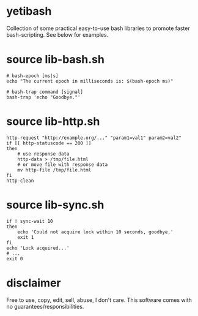 # yetibash
Collection of some practical easy-to-use bash libraries to promote faster bash-scripting.
See below for examples.

# source lib-bash.sh

    # bash-epoch [ms|s]
    echo "The current epoch in milliseconds is: $(bash-epoch ms)"
    
    # bash-trap command [signal]
    bash-trap 'echo "Goodbye."'

# source lib-http.sh

    http-request "http://example.org/..." "param1=val1" param2=val2"
    if [[ http-statuscode == 200 ]]
    then
        # use response data
        http-data > /tmp/file.html
        # or move file with response data
        mv http-file /tmp/file.html
    fi
    http-clean

# source lib-sync.sh

    if ! sync-wait 10
    then
        echo 'Could not acquire lock within 10 seconds, goodbye.'
        exit 1
    fi
    echo 'Lock acquired...'
    # ...
    exit 0

# disclaimer
Free to use, copy, edit, sell, abuse, I don't care. This software comes with no guarantees/responsibilities.
